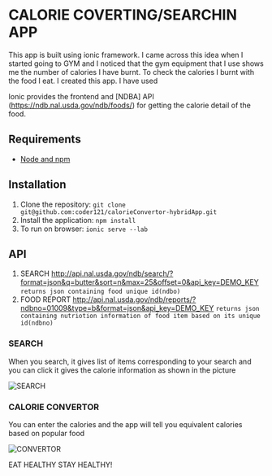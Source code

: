 # CALORIE COVERTING/SEARCHIN APP

This app is built using ionic framework. I came across this idea when I started going to GYM and I noticed that the gym equipment that I use shows me the number of calories I have burnt. To check the calories I burnt with the food I eat. I created this app. I have used 

 Ionic provides the frontend and [NDBA] API (https://ndb.nal.usda.gov/ndb/foods/) for getting the calorie detail of the food.

## Requirements

- [Node and npm](http://nodejs.org)


## Installation

1. Clone the repository: `git clone git@github.com:coder121/calorieConvertor-hybridApp.git`
2. Install the application: `npm install`
3. To run on browser: `ionic serve --lab` 


## API
1. SEARCH http://api.nal.usda.gov/ndb/search/?format=json&q=butter&sort=n&max=25&offset=0&api_key=DEMO_KEY 	`returns json containing food unique id(ndbo)`
2. FOOD REPORT  http://api.nal.usda.gov/ndb/reports/?ndbno=01009&type=b&format=json&api_key=DEMO_KEY   `returns json containing nutriotion information of food item based on its unique id(ndbno)`

### SEARCH 
 When you search, it gives list of items corresponding to your search and you can click it gives the calorie information as shown in the picture 

![SEARCH](http://i.imgur.com/chENv9L.png?1)

### CALORIE CONVERTOR
You can enter the calories and the app will tell you equivalent calories based on popular food

![CONVERTOR](http://i.imgur.com/4gZCdZA.png?1)


EAT HEALTHY STAY HEALTHY!


